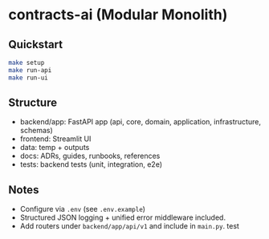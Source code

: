 # contracts-ai (Modular Monolith)

## Quickstart
```bash
make setup
make run-api
make run-ui
```

## Structure
- backend/app: FastAPI app (api, core, domain, application, infrastructure, schemas)
- frontend: Streamlit UI
- data: temp + outputs
- docs: ADRs, guides, runbooks, references
- tests: backend tests (unit, integration, e2e)

## Notes
- Configure via `.env` (see `.env.example`)
- Structured JSON logging + unified error middleware included.
- Add routers under `backend/app/api/v1` and include in `main.py`.
t e s t  
 